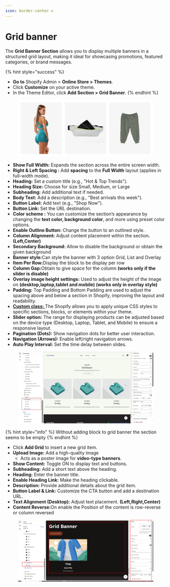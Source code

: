 ```yaml
---
icon: border-center-v
---
```


# Grid banner

The **Grid Banner Section** allows you to display multiple banners in a structured grid layout, making it ideal for showcasing promotions, featured categories, or brand messages.

{% hint style="success" %}
* **Go to** Shopify Admin > **Online Store > Themes**.
* Click **Customize** on your active theme.
* In the Theme Editor, click **Add Section > Grid Banner**.
{% endhint %}

<figure><img src="../.gitbook/assets/grid-banner-01.jpg" alt=""><figcaption></figcaption></figure>

* **Show Full Width:** Expands the section across the entire screen width.&#x20;
* **Right & Left Spacing :** Add **spacing** to the **Full Width** layout (applies  in full-width mode).
* **Heading:** Set a custom title (e.g., "Hot & Top Trends").&#x20;
* **Heading Size:** Choose for size Small, Medium, or Large&#x20;
* **Subheading:** Add additional text if needed.&#x20;
* **Body Text:** Add a description (e.g., "Best arrivals this week").
* &#x20;**Button Label:** Add text (e.g., "Shop Now").&#x20;
* **Button Link:** Set the URL destination.&#x20;
* **Color scheme :** You can customize the section’s appearance by changing the **text color, background color**, and more using preset color options.
* **Enable Outline Button:** Change the button to an outlined style.
* **Column Alignment:** Adjust content placement within the sectio&#x6E;**.(Left,Center)**
* **Secondary Background:** Allow to disable the background or obtain the given background
* **Banner style:**&#x43;an style the banner with 3 option Grid, List and Overlay
* **Item Per Row:**&#x44;isplay the block to be display per row
* **Column Gap:**&#x4F;btain to give space for the column **(works only if the slider is disable)**
* **Overlay image height settings:** Used to adjust the height of the image on **(desktop,laptop,tablet and mobile) (works only in overlay style)**
* **Padding:** Top Padding and Bottom Padding are used to adjust the spacing above and below a section in Shopify, improving the layout and readability.
* [**Custom class:** ](custom-class.md)The Shopify allows you to apply unique CSS styles to specific sections, blocks, or elements within your theme.&#x20;
* **Slider option:** The range for displaying products can be adjusted based on the device type (Desktop, Laptop, Tablet, and Mobile) to ensure a responsive layout.&#x20;
* **Pagination (Dots):** Show navigation dots for better user interaction.
* &#x20;**Navigation (Arrows):** Enable left/right navigation arrows.&#x20;
* **Auto Play Interval:** Set the time delay between slides.

<figure><img src="../.gitbook/assets/grid-banner.jpg" alt=""><figcaption></figcaption></figure>

{% hint style="info" %}
Without adding block to grid banner the section seems to be empty
{% endhint %}

* Click **Add Grid** to insert a new grid item.
* **Upload Image:** Add a high-quality image&#x20;
  * Acts as a poster image for **video-type banners**.
* **Show Content:** Toggle ON to display text and buttons.
* **Subheading:** Add a short text above the heading.
* **Heading:** Enter the banner title.
* **Enable Heading Link:** Make the heading clickable.
* **Description:** Provide additional details about the grid item.
* **Button Label & Link:** Customize the CTA button and add a destination URL.
* **Text Alignment (Desktop):** Adjust text placement. **(Left,Right,Center)**
* **Content Reverse:**&#x4F;n enable the Position of the content is row-reverse or column reversed



<figure><img src="../.gitbook/assets/grids.png" alt=""><figcaption></figcaption></figure>
